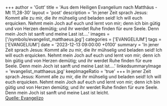 +++
author = 'Gott'
title = 'Aus dem Heiligen Evangelium nach Matthäus - Mt 11,28-30'
layout = 'post'
description = 'In jener Zeit sprach Jesus: Kommt alle zu mir, die ihr mühselig und beladen seid! Ich will euch erquicken. Nehmt mein Joch auf euch und lernt von mir; denn ich bin gütig und von Herzen demütig; und ihr werdet Ruhe finden für eure Seele. Denn mein Joch ist sanft und meine Last ist....'
images = ['/symbols/evangelist_matthaeus.jpg']
categories = ['EVANGELIUM']
tags = ['EVANGELIUM']
date = '2023-12-13 09:00:00 +0100'
summary = 'In jener Zeit sprach Jesus: Kommt alle zu mir, die ihr mühselig und beladen seid! Ich will euch erquicken. Nehmt mein Joch auf euch und lernt von mir; denn ich bin gütig und von Herzen demütig; und ihr werdet Ruhe finden für eure Seele. Denn mein Joch ist sanft und meine Last ist....'
linkedsummaryImage = 'evangelist_matthaeus.jpg'
keepImageRatio = 'true'
+++
In jener Zeit sprach Jesus: Kommt alle zu mir, die ihr mühselig und beladen seid! Ich will euch erquicken.
Nehmt mein Joch auf euch und lernt von mir; denn ich bin gütig und von Herzen demütig; und ihr werdet Ruhe finden für eure Seele.
Denn mein Joch ist sanft und meine Last ist leicht.<!--more--><br> [Quelle: Evangelizo](https://evangeliumtagfuertag.org/DE/gospel)